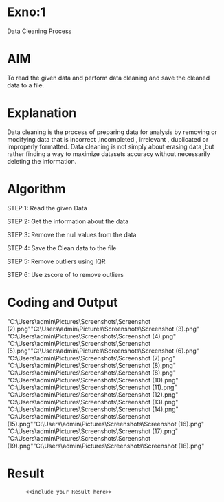 # Exno:1
Data Cleaning Process

# AIM
To read the given data and perform data cleaning and save the cleaned data to a file.

# Explanation
Data cleaning is the process of preparing data for analysis by removing or modifying data that is incorrect ,incompleted , irrelevant , duplicated or improperly formatted. Data cleaning is not simply about erasing data ,but rather finding a way to maximize datasets accuracy without necessarily deleting the information.

# Algorithm
STEP 1: Read the given Data

STEP 2: Get the information about the data

STEP 3: Remove the null values from the data

STEP 4: Save the Clean data to the file

STEP 5: Remove outliers using IQR

STEP 6: Use zscore of to remove outliers

# Coding and Output
"C:\Users\admin\Pictures\Screenshots\Screenshot (2).png""C:\Users\admin\Pictures\Screenshots\Screenshot (3).png"
"C:\Users\admin\Pictures\Screenshots\Screenshot (4).png"
"C:\Users\admin\Pictures\Screenshots\Screenshot (5).png""C:\Users\admin\Pictures\Screenshots\Screenshot (6).png"
"C:\Users\admin\Pictures\Screenshots\Screenshot (7).png"
"C:\Users\admin\Pictures\Screenshots\Screenshot (8).png"
"C:\Users\admin\Pictures\Screenshots\Screenshot (8).png"
"C:\Users\admin\Pictures\Screenshots\Screenshot (10).png"
"C:\Users\admin\Pictures\Screenshots\Screenshot (11).png"
"C:\Users\admin\Pictures\Screenshots\Screenshot (12).png"
"C:\Users\admin\Pictures\Screenshots\Screenshot (13).png"
"C:\Users\admin\Pictures\Screenshots\Screenshot (14).png"
"C:\Users\admin\Pictures\Screenshots\Screenshot (15).png""C:\Users\admin\Pictures\Screenshots\Screenshot (16).png"
"C:\Users\admin\Pictures\Screenshots\Screenshot (17).png"
"C:\Users\admin\Pictures\Screenshots\Screenshot (19).png""C:\Users\admin\Pictures\Screenshots\Screenshot (18).png"

# Result
          <<include your Result here>>
